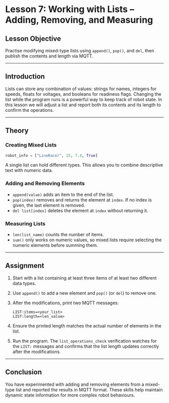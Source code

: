 # **Lesson 7: Working with Lists – Adding, Removing, and Measuring**

## **Lesson Objective**

Practise modifying mixed-type lists using `append()`, `pop()`, and `del`, then publish the contents and length via MQTT.

---

## **Introduction**

Lists can store any combination of values: strings for names, integers for speeds, floats for voltages, and booleans for readiness flags. Changing the list while the program runs is a powerful way to keep track of robot state. In this lesson we will adjust a list and report both its contents and its length to confirm the operations.

---

## **Theory**

### **Creating Mixed Lists**

```python
robot_info = ["LineRacer", 15, 7.4, True]
```

A single list can hold different types. This allows you to combine descriptive text with numeric data.

### **Adding and Removing Elements**

- `append(value)` adds an item to the end of the list.
- `pop(index)` removes and returns the element at `index`. If no index is given, the last element is removed.
- `del list[index]` deletes the element at `index` without returning it.

### **Measuring Lists**

- `len(list_name)` counts the number of items.
- `sum()` only works on numeric values, so mixed lists require selecting the numeric elements before summing them.

---

## **Assignment**

1. Start with a list containing at least three items of at least two different data types.
2. Use `append()` to add a new element and `pop()` (or `del`) to remove one.
3. After the modifications, print two MQTT messages:

   ```text
   LIST:items=<your_list>
   LIST:length=<len_value>
   ```

4. Ensure the printed length matches the actual number of elements in the list.
5. Run the program. The `list_operations_check` verification watches for the `LIST:` messages and confirms that the list length updates correctly after the modifications.

---

## **Conclusion**

You have experimented with adding and removing elements from a mixed-type list and reported the results in MQTT format. These skills help maintain dynamic state information for more complex robot behaviours.
